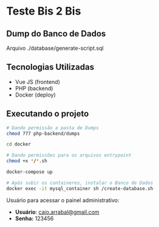 # Teste Bis 2 Bis

## Dump do Banco de Dados
Arquivo ./database/generate-script.sql

## Tecnologias Utilizadas
- Vue JS (frontend)
- PHP (backend)
- Docker (deploy)

## Executando o projeto
```bash
# Dando permissão a pasta de Dumps
chmod 777 php-backend/dumps

cd docker

# Dando permissões para os arquivos entrypoint
chmod +x */*.sh

docker-compose up

# Após subir os containeres, instalar o Banco de Dados
docker exec -it mysql_container sh /create-database.sh
```

Usuário para acessar o painel administrativo:
- **Usuário**: caio.arrabal@gmail.com
- **Senha:** 123456
